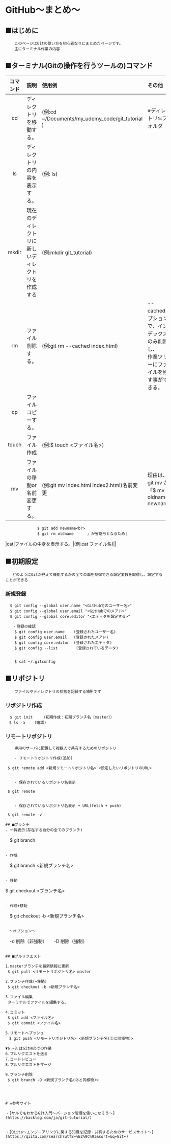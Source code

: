 # GitHub〜まとめ〜

## ■はじめに
```
    このページはGitの使い方を初心者なりにまとめたページです。
    主にターミナル作業の内容
```
## ■ターミナル(Gitの操作を行うツールの)コマンド

|コマンド|説明|使用例|その他|
|:---:|:---|:---|:---|
|cd|ディレクトリを移動する。|(例:cd ~/Documents/my_udemy_code/git_tutorial )|※ディレクトリ≒フォルダ|
|ls|ディレクトリの内容を表示する。|(例: ls)||
|mkdir|現在のディレクトリに新しいディレクトリを作成する|(例:mkdir git_tutorial)||
|rm|ファイル削除する。|(例:git rm --cached index.html)|--cachedオプションで、インデックスのみ削除し、<br>作業ツリーにファイルを残す事ができる。|
|cp|ファイルコピーする。|||
|touch|ファイル作成|(例:$ touch <ファイル名>)||
|mv|ファイルの移動or名前変更する。|(例:git mv index.html index2.html)名前変更|理由は、git mv が『$ mv oldname newname<br>
                  $ git add newname<br>
                  $ git rm oldname  	』が省略形となるため|
|cat|ファイルの中身を表示する。|(例:cat ファイル名)||

## ■初期設定
```
   どのようにGitが見えて機能するかの全ての面を制御できる設定変数を取得し、設定することができる
```
### 新規登録
```
  $ git config --global user.name "<GitHubでのユーザー名>"
  $ git config --global user.email "<GitHubでのメアド>"
  $ git config --global core.editor "<エディタを設定する>"

　　・登録の確認
    $ git config user.name    (登録されたユーザー名)
    $ git config user.email   (登録されたメアド)
    $ git config core.editor  (登録されたエディタ)
    $ git config --list        (登録されているデータ)


    $ cat ~/.gitconfig
```


## ■リポジトリ
```
    ファイルやディレクトリの状態を記録する場所です
```
### リポジトリ作成
```
  $ git init	（初期作成：初期ブランチ名〔master〕）
　$ ls -a	(確認)
```
### リモートリポジトリ
```
    専用のサーバに配置して複数人で共有するためのリポジトリ
```
```
    - リモートリポジトリ作成(追加)
```
     $ git remote add <新規リモートリポジトリ名> <設定したいリポジトリのURL>
```
    
    - 保存されているリポジトリ名表示
```
     $ git remote
```

    - 保存されているリポジトリ名表示 + URL(fetch + push)
```
     $ git remote -v
```
## ■ブランチ
- 一覧表示(存在する自分の全てのブランチ)
```
　$ git branch
```

- 作成　
```
　$ git branch <新規ブランチ名>
```

- 移動
```
  $ git checkout <ブランチ名>
```

- 作成+移動
```
　$ git checkout -b <新規ブランチ名>
```

　～オプション～　
```
　-d 削除（非強制）
　 -D 削除（強制）
```

## ■プルリクエスト
```
    1.masterブランチを最新情報に更新
     $ git pull <リモートリポジトリ名> master

    2.ブランチ作成(+移動)
     $ git checkout -b <新規ブランチ名>

    3.ファイル編集
     ターミナルでファイルを編集する。
    
    4.コミット
     $ git add <ファイル名>
     $ git commit <ファイル名>
    
    5.リモートへプッシュ
    　$ git push <リモートリポジトリ名> <新規ブランチ名(②と同様物)>

    ▼6.~8.はGitHubでの作業
    6.プルリクエストを送る
    7.コードレビュー
    8.プルリクエストをマージ

    9.ブランチ削除
     $ git branch -D <新規ブランチ名(②と同様物)>
```



# ★参考サイト

・[サルでもわかるGit入門〜バージョン管理を使いこなそう〜](https://backlog.com/ja/git-tutorial/)


・[Qiita～エンジニアリングに関する知識を記録・共有するためのサービスサイト～](https://qiita.com/search?utf8=%E2%9C%93&sort=&q=Git+)

